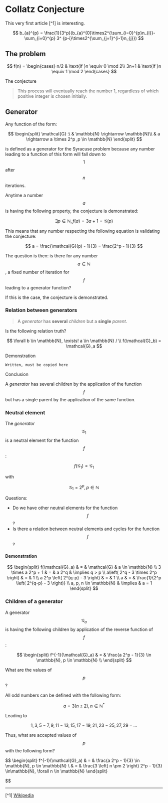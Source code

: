 # Collatz Conjecture

This very first article [^1] is interesting.


$$
b_{a}^{p} = \frac{1}{3^p}(b_{a}^{0}\times2^{\sum_{i=0}^{p}n_{i}}-\sum_{i=0}^{p} 3^
{p-i}\times2^{\sum_{j=1}^{i-1}n_{j}})
$$


## The problem


$$
f(n) =
    \begin{cases}
      n/2 & \text{if }n \equiv 0 \mod 2\\
      3n+1 & \text{if }n \equiv 1 \mod 2 
    \end{cases}
$$


The conjecture

> This process will eventually reach the number 1, regardless of which positive integer is chosen initially.

## Generator

Any function of the form:


$$
\begin{split}
\mathcal{G} :\ & \mathbb{N} \rightarrow \mathbb{N}\\
   & a \rightarrow a \times 2^p ,p \in \mathbb{N}
\end{split}
$$


is defined as a generator for the Syracuse problem because any number leading to a function of this form will fall down to $$1$$ after $$n$$ iterations.

Anytime a number $$a$$ is having the following property, the conjecture is demonstrated:


$$
\exists p \in \mathbb{N}, f(a) = 3a + 1 = \mathcal{G}(p)
$$


This means that any number respecting the following equation is validating the conjecture:


$$
a = \frac{\mathcal{G}(p) - 1}{3} = \frac{2^p - 1}{3}
$$


The question is then: is there for any number $$a \in \mathbb{N}$$, a fixed number of iteration for $$f$$ leading to a generator function?

If this is the case, the conjecture is demonstrated.

### Relation between generators

> A _generator_ has **several** _children_ but a **single** _parent_.

Is the following relation truth?


$$
\forall b \in \mathbb{N}, \exists! a \in \mathbb{N} / \\
f(\mathcal{G}_b) = \mathcal{G}_a
$$


Demonstration

`Written, must be copied here`

Conclusion

A _generator_ has several children by the application of the function $$f$$ but has a single parent by the application of the same function.

### Neutral element

The _generator_ $$\mathcal{G}_1$$ is a neutral element for the function $$f$$:


$$
f(\mathcal{G}_1) = \mathcal{G}_1
$$


with


$$
\mathcal{G}_1 = 2^p, p \in \mathbb{N}
$$


Questions:

* Do we have other neutral elements for the function $$f$$?
* Is there a relation between neutral elements and cycles for the function $$f$$?

#### Demonstration


$$
\begin{split}
f(\mathcal{G}_a) & = & \mathcal{G} & a \in \mathbb{N} \\
3 \times a 2^p + 1 & = & a 2^q & \implies q > p \\
a\left( 2^q - 3 \times 2^p \right) & = & 1 \\
a 2^p \left( 2^{q-p} - 3 \right) & = & 1 \\
a & = & \frac{1}{2^p \left( 2^{q-p} - 3 \right)} \\
a, p, n \in \mathbb{N} & \implies & a = 1
\end{split}
$$


### Children of a generator

A generator $$\mathcal{G}_a$$ is having the following children by application of the reverse function of $$f$$:


$$
\begin{split}
f^{-1}(\mathcal{G}_a) & = & \frac{a 2^p - 1}{3} \in \mathbb{N}, p \in \mathbb{N} \\
\end{split}
$$


What are the values of $$p$$?

<!--
| $$n$$ | $$2^n$$ | $$1$$ |$$3$$ | $$5$$ | $$7$$ | $$9$$ | $$11$$ | $$13$$ | $$15$$ | $$17$$ | $$19$$ |
| :--- | :--- | :--- | :--- | :--- | :--- | :--- | :--- | :--- | :--- | :--- | :--- | :--- |
|  $$0$$ | $$1$$ |||||||||||
-->

All odd numbers can be defined with the following form:

$$
a = 3 \left( n \pm 2 \right), n \in \mathbb{N^*}
$$

Leading to

$$
1, 3, 5 - 7, 9, 11 - 13, 15, 17 - 19, 21, 23 - 25, 27, 29 - ...
$$

Thus, what are accepted values of $$p$$ with the following form?

$$
\begin{split}
f^{-1}(\mathcal{G}_a) & = & \frac{a 2^p - 1}{3} \in \mathbb{N}, p \in \mathbb{N} \\
& = & \frac{3 \left( n \pm 2 \right) 2^p - 1}{3} \in\mathbb{N}, \forall n \in \mathbb{N} 
\end{split}

$$

---

[^1] [Wikipedia](https://en.wikipedia.org/wiki/Collatz_conjecture)

